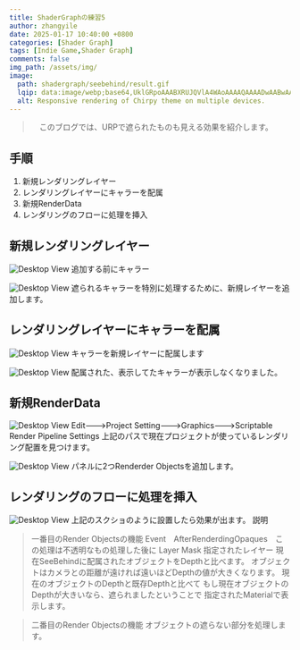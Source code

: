 ```yaml
---
title: ShaderGraphの練習5
author: zhangyile
date: 2025-01-17 10:40:00 +0800
categories: [Shader Graph]
tags: [Indie Game,Shader Graph]
comments: false
img_path: /assets/img/
image:
  path: shadergraph/seebehind/result.gif
  lqip: data:image/webp;base64,UklGRpoAAABXRUJQVlA4WAoAAAAQAAAADwAABwAAQUxQSDIAAAARL0AmbZurmr57yyIiqE8oiG0bejIYEQTgqiDA9vqnsUSI6H+oAERp2HZ65qP/VIAWAFZQOCBCAAAA8AEAnQEqEAAIAAVAfCWkAALp8sF8rgRgAP7o9FDvMCkMde9PK7euH5M1m6VWoDXf2FkP3BqV0ZYbO6NA/VFIAAAA
  alt: Responsive rendering of Chirpy theme on multiple devices.
---
```


>　このブログでは、URPで遮られたものも見える効果を紹介します。

## 手順
1. 新規レンダリングレイヤー
2. レンダリングレイヤーにキャラーを配属
3. 新規RenderData
4. レンダリングのフローに処理を挿入

## 新規レンダリングレイヤー
![Desktop View](shadergraph/seebehind/seebehind_character.png)
追加する前にキャラー

![Desktop View](shadergraph/seebehind/seebehind_addlayer.png)
遮られるキャラーを特別に処理するために、新規レイヤーを追加します。



## レンダリングレイヤーにキャラーを配属
![Desktop View](shadergraph/seebehind/seebehind_putcharactertolayer.png)
キャラーを新規レイヤーに配属します

![Desktop View](shadergraph/seebehind/seebehind_disppear.png)
配属された、表示してたキャラーが表示しなくなりました。


## 新規RenderData
![Desktop View](shadergraph/seebehind/seebehind_addrenderfeature.png)
Edit--->Project Setting--->Graphics--->Scriptable Render Pipeline Settings
上記のパスで現在プロジェクトが使っているレンダリング配置を見つけます。


![Desktop View](shadergraph/seebehind/seebehind_addrenderobject.png)
パネルに2つRenderder Objectsを追加します。

## レンダリングのフローに処理を挿入
![Desktop View](shadergraph/seebehind/seebehind_addrenderobject2.png)
上記のスクショのように設置したら効果が出ます。
説明
> 一番目のRender Objectsの機能
Event　AfterRenderdingOpaques　この処理は不透明なもの処理した後に
Layer Mask 指定されたレイヤー
現在SeeBehindに配属されたオブジェクトをDepthと比べます。
オブジェクトはカメラとの距離が遠ければ遠いほどDepthの値が大きくなります。
現在のオブジェクトのDepthと既存Depthと比べて
もし現在オブジェクトのDepthが大きいなら、遮られましたということで
指定されたMaterialで表示します。

> 二番目のRender Objectsの機能
オブジェクトの遮らない部分を処理します。
